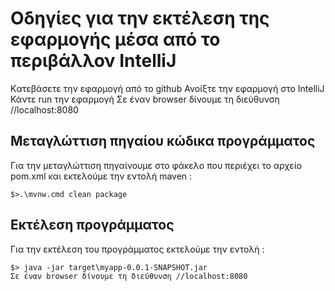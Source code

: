 # Οδηγίες για την εκτέλεση της εφαρμογής μέσα από το περιβάλλον IntelliJ
Kατεβάσετε την εφαρμογή από το github
Ανοίξτε την εφαρμογή στο IntelliJ 
Κάντε run την εφαρμογή
Σε έναν browser δίνουμε τη διεύθυνση //localhost:8080 

## Μεταγλώττιση πηγαίου κώδικα προγράμματος

Για την μεταγλώττιση πηγαίνουμε στο φάκελο που περιέχει το αρχείο pom.xml και εκτελούμε την εντολή maven :

```
$>.\mvnw.cmd clean package
```
## Εκτέλεση προγράμματος

Για την εκτέλεση του προγράμματος εκτελούμε την εντολή :

```
$> java -jar target\myapp-0.0.1-SNAPSHOT.jar
Σε έναν browser δίνουμε τη διεύθυνση //localhost:8080 
